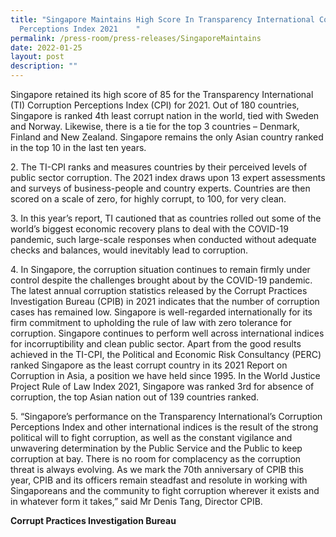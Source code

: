 ```yaml
---
title: "Singapore Maintains High Score In Transparency International Corruption
  Perceptions Index 2021    "
permalink: /press-room/press-releases/SingaporeMaintains
date: 2022-01-25
layout: post
description: ""
---
```

Singapore retained its high score of 85 for the Transparency International (TI) Corruption Perceptions Index (CPI) for 2021. Out of 180 countries, Singapore is ranked 4th least corrupt nation in the world, tied with Sweden and Norway. Likewise, there is a tie for the top 3 countries – Denmark, Finland and New Zealand. Singapore remains the only Asian country ranked in the top 10 in the last ten years.

2\.	The TI-CPI ranks and measures countries by their perceived levels of public sector corruption. The 2021 index draws upon 13 expert assessments and surveys of business-people and country experts. Countries are then scored on a scale of zero, for highly corrupt, to 100, for very clean.

3\.	In this year’s report, TI cautioned that as countries rolled out some of the world’s biggest economic recovery plans to deal with the COVID-19 pandemic, such large-scale responses when conducted without adequate checks and balances, would inevitably lead to corruption. 

4\.	 In Singapore, the corruption situation continues to remain firmly under control despite the challenges brought about by the COVID-19 pandemic. The latest annual corruption statistics released by the Corrupt Practices Investigation Bureau (CPIB) in 2021 indicates that the number of corruption cases has remained low. Singapore is well-regarded internationally for its firm commitment to upholding the rule of law with zero tolerance for corruption. Singapore continues to perform well across international indices for incorruptibility and clean public sector. Apart from the good results achieved in the TI-CPI, the Political and Economic Risk Consultancy (PERC) ranked Singapore as the least corrupt country in its 2021 Report on Corruption in Asia, a position we have held since 1995. In the World Justice Project Rule of Law Index 2021, Singapore was ranked 3rd for absence of corruption, the top Asian nation out of 139 countries ranked.

5\.	“Singapore’s performance on the Transparency International’s Corruption Perceptions Index and other international indices is the result of the strong political will to fight corruption, as well as the constant vigilance and unwavering determination by the Public Service and the Public to keep corruption at bay. There is no room for complacency as the corruption threat is always evolving. As we mark the 70th anniversary of CPIB this year, CPIB and its officers remain steadfast and resolute in working with Singaporeans and the community to fight corruption wherever it exists and in whatever form it takes,” said Mr Denis Tang, Director CPIB.

**Corrupt Practices Investigation Bureau**